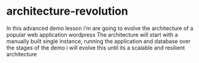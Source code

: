 # architecture-revolution
In this advanced demo lesson i'm are going to evolve the architecture of a popular web application wordpress The architecture will start with a manually built single instance, running the application and database over the stages of the demo i will evolve this until its a scalable and resilient architecture
